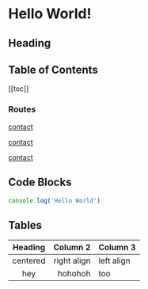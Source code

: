 # Hello World!

## Heading

## Table of Contents
[[toc]]


### Routes

[contact](/contact)

[contact](/contact.md)

[contact](/contact.html)

## Code Blocks
``` js
console.log('Hello World')
```

## Tables

| Heading  | Column 2 | Column 3 |
| :------: | -------: | -------- |
| centered | right align | left align |
| hey | hohohoh | too |